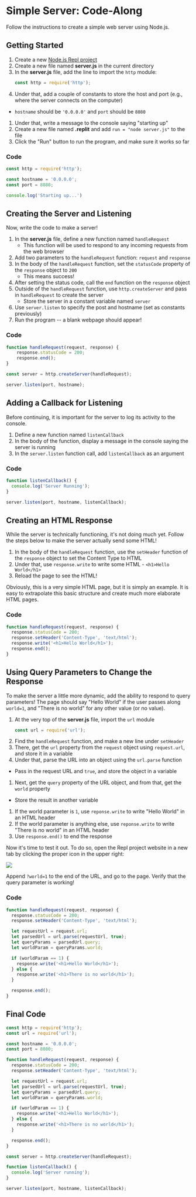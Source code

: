 # Simple Server: Code-Along
Follow the instructions to create a simple web server using Node.js.

## Getting Started
1. Create a new [Node.js Repl project](https://repl.it/new/nodejs)
1. Create a new file named **server.js** in the current directory
1. In the **server.js** file, add the line to import the `http` module:
    ```js
    const http = require('http');
    ```
1. Under that, add a couple of constants to store the host and port (e.g., where the server connects on the computer)
  - `hostname` should be `'0.0.0.0'` and `port` should be `8080`
1. Under that, write a message to the console saying "starting up"
1. Create a new file named **.replit** and add `run = "node server.js"` to the file
1. Click the "Run" button to run the program, and make sure it works so far

### Code
```js
const http = require('http');

const hostname = '0.0.0.0';
const port = 8080;

console.log('Starting up...')
```

## Creating the Server and Listening
Now, write the code to make a server!

1. In the **server.js** file, define a new function named `handleRequest`
    - This function will be used to respond to any incoming requests from the web browser
1. Add two parameters to the `handleRequest` function: `request` and `response`
1. In the body of the `handleRequest` function, set the `statusCode` property of the `response` object to `200`
    - This means success!
1. After setting the status code, call the `end` function on the `response` object
1. Outside of the `handleRequest` function, use `http.createServer` and pass in `handleRequest` to create the server
    - Store the server in a constant variable named `server`
1. Use `server.listen` to specify the post and hostname (set as constants previously)
1. Run the program -- a blank webpage should appear!

### Code
```js
function handleRequest(request, response) {
    response.statusCode = 200;
    response.end();
}

const server = http.createServer(handleRequest);

server.listen(port, hostname);
```

## Adding a Callback for Listening
Before continuing, it is important for the server to log its activity to the console.

1. Define a new function named `listenCallback`
1. In the body of the function, display a message in the console saying the server is running
1. In the `server.listen` function call, add `listenCallback` as an argument

### Code
```js
function listenCallback() {
  console.log('Server Running');
}

server.listen(port, hostname, listenCallback);
```

## Creating an HTML Response
While the server is technically functioning, it's not doing much yet. Follow the steps below to make the server actually send some HTML!

1. In the body of the `handleRequest` function, use the `setHeader` function of the `response` object to set the Content Type to HTML
1. Under that, use `response.write` to write some HTML - `<h1>Hello World</h1>`
1. Reload the page to see the HTML!

Obviously, this is a very simple HTML page, but it is simply an example. It is easy to extrapolate this basic structure and create much more elaborate HTML pages.

### Code
```js
function handleRequest(request, response) {
  response.statusCode = 200;
  response.setHeader('Content-Type', 'text/html');
  response.write('<h1>Hello World</h1>');
  response.end();
}
```

## Using Query Parameters to Change the Response
To make the server a little more dynamic, add the ability to respond to query parameters! The page should say "Hello World" if the user passes along `world=1`, and "There is no world" for any other value (or no value).

1. At the very top of the **server.js** file, import the `url` module
    ```js
    const url = require('url');
    ```
1. Find the `handleRequest` function, and make a new line under `setHeader`
1. There, get the `url` property from the `request` object using `request.url`, and store it in a variable
1. Under that, parse the URL into an object using the `url.parse` function
  - Pass in the request URL and `true`, and store the object in a variable
1. Next, get the `query` property of the URL object, and from that, get the `world` property
  - Store the result in another variable
1. If the world parameter is `1`, use `reponse.write` to write "Hello World" in an HTML header
1. If the world parameter is anything else, use `reponse.write` to write "There is no world" in an HTML header
1. Use `response.end()` to end the response

Now it's time to test it out. To do so, open the Repl project website in a new tab by clicking the proper icon in the upper right:

![](https://i.imgur.com/iFF5Ocl.png)

Append `?world=1` to the end of the URL, and go to the page. Verify that the query parameter is working!

### Code
```js
function handleRequest(request, response) {
  response.statusCode = 200;
  response.setHeader('Content-Type', 'text/html');

  let requestUrl = request.url;
  let parsedUrl = url.parse(requestUrl, true);
  let queryParams = parsedUrl.query;
  let worldParam = queryParams.world;

  if (worldParam == 1) {
    response.write('<h1>Hello World</h1>');
  } else {
    response.write('<h1>There is no world</h1>');
  }

  response.end();
}
```

## Final Code
```js
const http = require('http');
const url = require('url');

const hostname = '0.0.0.0';
const port = 8080;

function handleRequest(request, response) {
  response.statusCode = 200;
  response.setHeader('Content-Type', 'text/html');

  let requestUrl = request.url;
  let parsedUrl = url.parse(requestUrl, true);
  let queryParams = parsedUrl.query;
  let worldParam = queryParams.world;

  if (worldParam == 1) {
    response.write('<h1>Hello World</h1>');
  } else {
    response.write('<h1>There is no world</h1>');
  }

  response.end();
}

const server = http.createServer(handleRequest);

function listenCallback() {
  console.log('Server running');
}

server.listen(port, hostname, listenCallback);
```